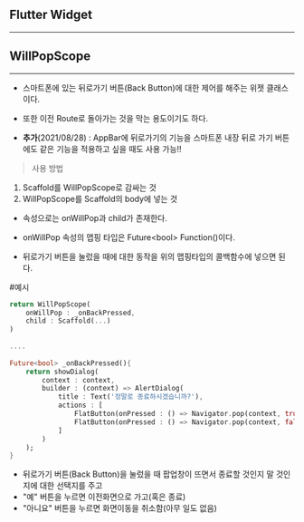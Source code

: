 <h2>Flutter Widget</h2>

<hr>

<h2>WillPopScope</h2>

<hr>

- 스마트폰에 있는 뒤로가기 버튼(Back Button)에 대한 제어를 해주는 위젯 클래스이다.
- 또한 이전 Route로 돌아가는 것을 막는 용도이기도 하다. 

- **추가**(2021/08/28) : AppBar에 뒤로가기의 기능을 스마트폰 내장 뒤로 가기 버튼에도 같은 기능을 적용하고 싶을 때도 사용 가능!!

  

> 사용 방법

1. Scaffold를 WillPopScope로 감싸는 것
2. WillPopScope를 Scaffold의 body에 넣는 것



- 속성으로는 onWillPop과 child가 존재한다.

- onWillPop 속성의 맵핑 타입은  Future&lt;bool&gt; Function()이다. 

- 뒤로가기 버튼을 눌렀을 때에 대한 동작을 위의 맵핑타입의 콜백함수에 넣으면 된다. 



#예시

```dart
return WillPopScope(
	onWillPop : _onBackPressed,
    child : Scaffold(...)
)
    
....
    
Future<bool> _onBackPressed(){
	return showDialog(
        context : context,
    	builder : (context) => AlertDialog(
        	title : Text('정말로 종료하시겠습니까?'),
            actions : [
                FlatButton(onPressed : () => Navigator.pop(context, true), child: Text('예')),
                FlatButton(onPressed : () => Navigator.pop(context, false), child : Text('아니요'))
            ]
        ) 	
    );
}
```

- 뒤로가기 버튼(Back Button)을 눌렀을 때 팝업창이 뜨면서 종료할 것인지 말 것인지에 대한 선택지를 주고
- "예" 버튼을 누르면 이전화면으로 가고(혹은 종료)
- "아니요" 버튼을 누르면 화면이동을 취소함(아무 일도 없음)



